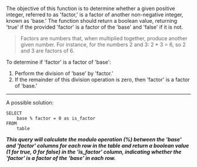 The objective of this function is to determine whether a given positive integer, referred to as 'factor,' is a factor of another non-negative integer, known as 'base.' The function should return a boolean value, returning 'true' if the provided 'factor' is a factor of the 'base' and 'false' if it is not.

> Factors are numbers that, when multiplied together, produce another given number. For instance, for the numbers 2 and 3: 2 * 3 = 6, so 2 and 3 are factors of 6.

To determine if 'factor' is a factor of 'base':
1. Perform the division of 'base' by 'factor.'
2. If the remainder of this division operation is zero, then 'factor' is a factor of 'base.'

***

A possible solution:
```
SELECT 
    base % factor = 0 as is_factor
FROM 
    table
```

***This query will calculate the modulo operation (%) between the 'base' and 'factor' columns for each row in the table and return a boolean value (1 for true, 0 for false) in the 'is_factor' column, indicating whether the 'factor' is a factor of the 'base' in each row.***